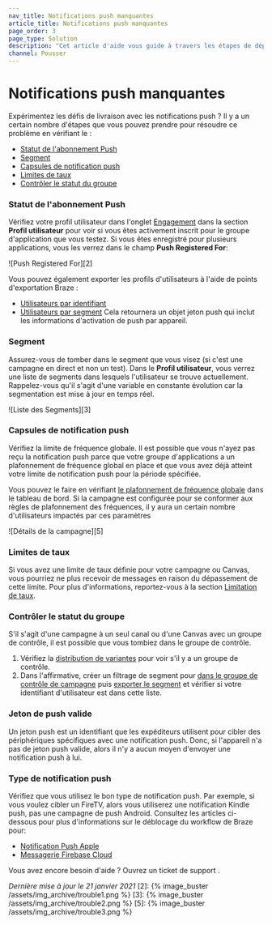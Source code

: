 ```yaml
---
nav_title: Notifications push manquantes
article_title: Notifications push manquantes
page_order: 3
page_type: Solution
description: "Cet article d'aide vous guide à travers les étapes de dépannage que vous pouvez prendre si les utilisateurs ne reçoivent pas vos notifications push."
channel: Pousser
---
```


# Notifications push manquantes

Expérimentez les défis de livraison avec les notifications push ? Il y a un certain nombre d'étapes que vous pouvez prendre pour résoudre ce problème en vérifiant le :

* [Statut de l'abonnement Push](#check-push-subscription-status)
* [Segment](#check-segment)
* [Capsules de notification push](#check-push-notification-caps)
* [Limites de taux](#check-rate-limits)
* [Contrôler le statut du groupe](#check-control-group-status)

### Statut de l'abonnement Push

Vérifiez votre profil utilisateur dans l'onglet [Engagement][1] dans la section **Profil utilisateur** pour voir si vous êtes activement inscrit pour le groupe d'application que vous testez. Si vous êtes enregistré pour plusieurs applications, vous les verrez dans le champ **Push Registered For**:

!\[Push Registered For\]\[2\]

Vous pouvez également exporter les profils d'utilisateurs à l'aide de points d'exportation Braze :
- [Utilisateurs par identifiant][12]
- [Utilisateurs par segment][13] Cela retournera un objet jeton push qui inclut les informations d'activation de push par appareil.

### Segment

Assurez-vous de tomber dans le segment que vous visez (si c'est une campagne en direct et non un test). Dans le **Profil utilisateur**, vous verrez une liste de segments dans lesquels l'utilisateur se trouve actuellement. Rappelez-vous qu'il s'agit d'une variable en constante évolution car la segmentation est mise à jour en temps réel.

!\[Liste des Segments\]\[3\]

### Capsules de notification push

Vérifiez la limite de fréquence globale. Il est possible que vous n'ayez pas reçu la notification push parce que votre groupe d'applications a un plafonnement de fréquence global en place et que vous avez déjà atteint votre limite de notification push pour la période spécifiée.

Vous pouvez le faire en vérifiant [le plafonnement de fréquence globale][4] dans le tableau de bord. Si la campagne est configurée pour se conformer aux règles de plafonnement des fréquences, il y aura un certain nombre d'utilisateurs impactés par ces paramètres

!\[Détails de la campagne\]\[5\]

### Limites de taux

Si vous avez une limite de taux définie pour votre campagne ou Canvas, vous pourriez ne plus recevoir de messages en raison du dépassement de cette limite. Pour plus d'informations, reportez-vous à la section [Limitation de taux][9].

### Contrôler le statut du groupe

S'il s'agit d'une campagne à un seul canal ou d'une Canvas avec un groupe de contrôle, il est possible que vous tombiez dans le groupe de contrôle.

  1. Vérifiez la [distribution de variantes][6] pour voir s'il y a un groupe de contrôle.
  2. Dans l'affirmative, créer un filtrage de segment pour [dans le groupe de contrôle de campagne][7] puis [exporter le segment][8] et vérifier si votre identifiant d'utilisateur est dans cette liste.

### Jeton de push valide
Un jeton push est un identifiant que les expéditeurs utilisent pour cibler des périphériques spécifiques avec une notification push. Donc, si l'appareil n'a pas de jeton push valide, alors il n'y a aucun moyen d'envoyer une notification push à lui.

### Type de notification push

Vérifiez que vous utilisez le bon type de notification push. Par exemple, si vous voulez cibler un FireTV, alors vous utiliserez une notification Kindle push, pas une campagne de push Android. Consultez les articles ci-dessous pour plus d'informations sur le déblocage du workflow de Braze pour:
- [Notification Push Apple][10]
- [Messagerie Firebase Cloud][11]

Vous avez encore besoin d'aide ? Ouvrez un ticket de support []({{site.baseurl}}/braze_support/).

_Dernière mise à jour le 21 janvier 2021_
[2]: {% image_buster /assets/img_archive/trouble1.png %} [3]: {% image_buster /assets/img_archive/trouble2.png %} [5]: {% image_buster /assets/img_archive/trouble3.png %}

[1]: {{site.baseurl}}/user_guide/engagement_tools/segments/using_user_search/#engagement-tab
[4]: {{site.baseurl}}/user_guide/engagement_tools/campaigns/testing_and_more/rate-limiting/#freq-cap-feat-over
[6]: {{site.baseurl}}/user_guide/engagement_tools/campaigns/testing_and_more/multivariate_testing/#step-5-distribute-users-among-your-variants
[7]: {{site.baseurl}}/user_guide/engagement_tools/campaigns/ideas_and_strategies/retargeting_campaigns/#in-campaign-control-group-filter
[8]: {{site.baseurl}}/user_guide/data_and_analytics/export_braze_data/segment_data_to_csv/#exporting-to-csv
[9]: {{site.baseurl}}/user_guide/engagement_tools/campaigns/testing_and_more/rate-limiting/#rate-limiting
[10]: {{site.baseurl}}/developer_guide/platform_integration_guides/ios/push_notifications/troubleshooting
[11]: {{site.baseurl}}/developer_guide/platform_integration_guides/android/push_notifications/android/troubleshooting
[12]: {{site.baseurl}}/api/endpoints/export/user_data/post_users_identifier
[13]: {{site.baseurl}}/api/endpoints/export/user_data/post_users_segment